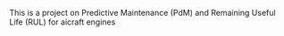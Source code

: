 This is a project on Predictive Maintenance (PdM) and Remaining Useful Life (RUL) for aicraft engines